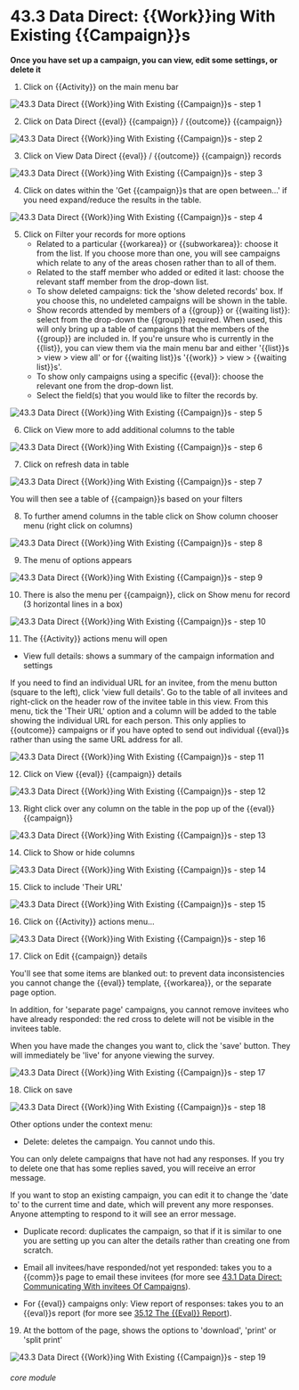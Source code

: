 # 43.3 Data Direct: {{Work}}ing With Existing {{Campaign}}s

**Once you have set up a campaign, you can view, edit some settings, or delete it**

1. Click on {{Activity}} on the main menu bar

![43.3 Data Direct {{Work}}ing With Existing {{Campaign}}s - step 1](43.3_Data_Direct_Working_With_Existing_Campaigns_im_1.png)

2. Click on Data Direct {{eval}} {{campaign}} / {{outcome}} {{campaign}}

![43.3 Data Direct {{Work}}ing With Existing {{Campaign}}s - step 2](43.3_Data_Direct_Working_With_Existing_Campaigns_im_2.png)

3. Click on View Data Direct {{eval}} / {{outcome}} {{campaign}} records

![43.3 Data Direct {{Work}}ing With Existing {{Campaign}}s - step 3](43.3_Data_Direct_Working_With_Existing_Campaigns_im_3.png)

4. Click on dates within the &#039;Get {{campaign}}s that are open between…&#039; if you need expand/reduce the results in the table.

![43.3 Data Direct {{Work}}ing With Existing {{Campaign}}s - step 4](43.3_Data_Direct_Working_With_Existing_Campaigns_im_4.png)

5. Click on Filter your records for more options
   - Related to a particular {{workarea}} or {{subworkarea}}: choose it from the list. If you choose more than one, you will see campaigns which relate to any of the areas chosen rather than to all of them.
   - Related to the staff member who added or edited it last: choose the relevant staff member from the drop-down list.
   - To show deleted campaigns: tick the 'show deleted records' box. If you choose this, no undeleted campaigns will be shown in the table.
   - Show records attended by members of a {{group}} or {{waiting list}}: select from the drop-down the {{group}} required. When used, this will only bring up a table of campaigns that the members of the {{group}} are included in. If you're unsure who is currently in the {{list}}, you can view them via the main menu bar and either '{{list}}s > view > view all' or for {{waiting list}}s '{{work}} > view > {{waiting list}}s'.
   - To show only campaigns using a specific {{eval}}: choose the relevant one from the drop-down list.
   - Select the field(s) that you would like to filter the records by. 

![43.3 Data Direct {{Work}}ing With Existing {{Campaign}}s - step 5](43.3_Data_Direct_Working_With_Existing_Campaigns_im_5.png)

6. Click on View more to add additional columns to the table

![43.3 Data Direct {{Work}}ing With Existing {{Campaign}}s - step 6](43.3_Data_Direct_Working_With_Existing_Campaigns_im_6.png)

7. Click on refresh data in table

![43.3 Data Direct {{Work}}ing With Existing {{Campaign}}s - step 7](43.3_Data_Direct_Working_With_Existing_Campaigns_im_7.png)

You will then see a table of {{campaign}}s based on your filters

8. To further amend columns in the table click on Show column chooser menu (right click on columns)

![43.3 Data Direct {{Work}}ing With Existing {{Campaign}}s - step 8](43.3_Data_Direct_Working_With_Existing_Campaigns_im_8.png)

9. The menu of options appears

![43.3 Data Direct {{Work}}ing With Existing {{Campaign}}s - step 9](43.3_Data_Direct_Working_With_Existing_Campaigns_im_9.png)

10. There is also the menu per {{campaign}}, click on Show menu for record (3 horizontal lines in a box)

![43.3 Data Direct {{Work}}ing With Existing {{Campaign}}s - step 10](43.3_Data_Direct_Working_With_Existing_Campaigns_im_10.png)

11. The {{Activity}} actions menu will open
- View full details: shows a summary of the campaign information and settings

If you need to find an individual URL for an invitee, from the menu button (square to the left), click 'view full details'. Go to the table of all invitees and right-click on the header row of the invitee table in this view. From this menu, tick the 'Their URL' option and a column will be added to the table showing the individual URL for each person. This only applies to {{outcome}} campaigns or if you have opted to send out individual {{eval}}s rather than using the same URL address for all.

![43.3 Data Direct {{Work}}ing With Existing {{Campaign}}s - step 11](43.3_Data_Direct_Working_With_Existing_Campaigns_im_11.png)

12. Click on View {{eval}} {{campaign}} details

![43.3 Data Direct {{Work}}ing With Existing {{Campaign}}s - step 12](43.3_Data_Direct_Working_With_Existing_Campaigns_im_12.png)

13. Right click over any column on the table in the pop up of the {{eval}} {{campaign}}

![43.3 Data Direct {{Work}}ing With Existing {{Campaign}}s - step 13](43.3_Data_Direct_Working_With_Existing_Campaigns_im_13.png)

14. Click to Show or hide columns

![43.3 Data Direct {{Work}}ing With Existing {{Campaign}}s - step 14](43.3_Data_Direct_Working_With_Existing_Campaigns_im_14.png)

15. Click to include &#039;Their URL&#039;

![43.3 Data Direct {{Work}}ing With Existing {{Campaign}}s - step 15](43.3_Data_Direct_Working_With_Existing_Campaigns_im_15.png)

16. Click on {{Activity}} actions menu…

![43.3 Data Direct {{Work}}ing With Existing {{Campaign}}s - step 16](43.3_Data_Direct_Working_With_Existing_Campaigns_im_16.png)

17. Click on Edit {{campaign}} details

You'll see that some items are blanked out: to prevent data inconsistencies you cannot change the {{eval}} template, {{workarea}}, or the separate page option.

In addition, for 'separate page' campaigns, you cannot remove invitees who have already responded: the red cross to delete will not be visible in the invitees table. 

When you have made the changes you want to, click the 'save' button.  They will immediately be 'live' for anyone viewing the survey.

![43.3 Data Direct {{Work}}ing With Existing {{Campaign}}s - step 17](43.3_Data_Direct_Working_With_Existing_Campaigns_im_17.png)

18. Click on save

![43.3 Data Direct {{Work}}ing With Existing {{Campaign}}s - step 18](43.3_Data_Direct_Working_With_Existing_Campaigns_im_18.png)

Other options under the context menu:
- Delete: deletes the campaign.  You cannot undo this.

You can only delete campaigns that have not had any responses. If you try to delete one that has some replies saved, you will receive an error message. 

If you want to stop an existing campaign, you can edit it to change the 'date to' to the current time and date, which will prevent any more responses. Anyone attempting to respond to it will see an error message. 

- Duplicate record: duplicates the campaign, so that if it is similar to one you are setting up you can alter the details rather than creating one from scratch.

- Email all invitees/have responded/not yet responded: takes you to a {{comm}}s page to email these invitees (for more see [43.1 Data Direct: Communicating With invitees Of Campaigns](/help/index/p/43.1)).

- For {{eval}} campaigns only: View report of responses: takes you to an {{eval}}s report (for more see [35.12 The {{Eval}} Report](/help/index/p/35.12)).

19. At the bottom of the page, shows the options to &#039;download&#039;, &#039;print&#039; or &#039;split print&#039;

![43.3 Data Direct {{Work}}ing With Existing {{Campaign}}s - step 19](43.3_Data_Direct_Working_With_Existing_Campaigns_im_19.png)



###### core module
